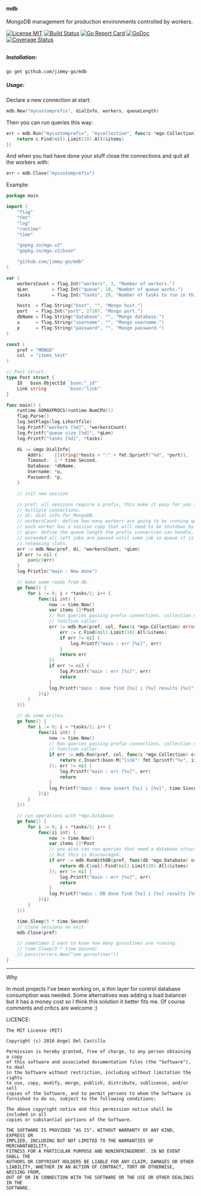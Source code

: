 #### mdb

MongoDB management for production environments controlled by workers.

[![License MIT](https://img.shields.io/npm/l/express.svg)](http://opensource.org/licenses/MIT)
[![Build Status](https://travis-ci.org/jimmy-go/mdb.svg?branch=master)](https://travis-ci.org/jimmy-go/mdb)
[![Go Report Card](https://goreportcard.com/badge/github.com/jimmy-go/mdb)](https://goreportcard.com/report/github.com/jimmy-go/mdb)
[![GoDoc](http://godoc.org/github.com/jimmy-go/mdb?status.png)](http://godoc.org/github.com/jimmy-go/mdb)
[![Coverage Status](https://coveralls.io/repos/github/jimmy-go/mdb/badge.svg?branch=master)](https://coveralls.io/github/jimmy-go/mdb?branch=master)

##

##### Installation:

```
go get github.com/jimmy-go/mdb
```

##### Usage:

Declare a new connection at start:
```go
mdb.New("mycustomprefix", dialInfo, workers, queueLength)
```

Then you can run queries this way:
```go
err = mdb.Run("mycustomprefix", "mycollection", func(c *mgo.Collection) error {
    return c.Find(nil).Limit(20).All(&items)
})
```

And when you had have done your stuff close the connections and quit all the workers with:
```go
err = mdb.Close("mycustomprefix")
```

Example:

```go
package main

import (
	"flag"
	"fmt"
	"log"
	"runtime"
	"time"

	"gopkg.in/mgo.v2"
	"gopkg.in/mgo.v2/bson"

	"github.com/jimmy-go/mdb"
)

var (
	workersCount = flag.Int("workers", 3, "Number of workers.")
	qLen         = flag.Int("queue", 10, "Number of queue works.")
	tasks        = flag.Int("tasks", 20, "Number of tasks to run in this example.")

	hosts  = flag.String("host", "", "Mongo host.")
	port   = flag.Int("port", 27107, "Mongo port.")
	dbName = flag.String("database", "", "Mongo database.")
	u      = flag.String("username", "", "Mongo username.")
	p      = flag.String("password", "", "Mongo password.")
)

const (
	pref = "MONGO"
	col  = "items_test"
)

// Post struct.
type Post struct {
	ID   bson.ObjectId `bson:"_id"`
	Link string        `bson:"link"`
}

func main() {
	runtime.GOMAXPROCS(runtime.NumCPU())
	flag.Parse()
	log.SetFlags(log.Lshortfile)
	log.Printf("workers [%d]", *workersCount)
	log.Printf("queue size [%d]", *qLen)
	log.Printf("tasks [%d]", *tasks)

	di := &mgo.DialInfo{
		Addrs:    []string{*hosts + ":" + fmt.Sprintf("%d", *port)},
		Timeout:  1 * time.Second,
		Database: *dbName,
		Username: *u,
		Password: *p,
	}

	// init new session

	// pref: all sessions require a prefix, this make it easy for you to handle
	// multiple connections.
	// di: dial info for MongoDB.
	// workersCount: define how many workers are going to be running queries,
	// each worker has a session copy that will need to be shutdown by calling mdb.Close(prefix)
	// qLen: define the queue length the prefix connection can handle, when is
	// exceeded all left jobs are paused until some job in queue it is dispatched
	// releasing slots.
	err := mdb.New(pref, di, *workersCount, *qLen)
	if err != nil {
		panic(err)
	}
	log.Println("main : New done")

	// make some reads from db.
	go func() {
		for i := 0; i < *tasks/2; i++ {
			func(ii int) {
				now := time.Now()
				var items []*Post
				// Run queries passing prefix connections, collection name and
				// function caller.
				err := mdb.Run(pref, col, func(c *mgo.Collection) error {
					err := c.Find(nil).Limit(10).All(&items)
					if err != nil {
						log.Printf("main : err [%s]", err)
					}
					return err
				})
				if err != nil {
					log.Printf("main : err [%s]", err)
					return
				}
				log.Printf("main : done find [%s] i [%v] results [%v]", time.Since(now), ii, len(items))
			}(i)
		}
	}()

	// do some writes.
	go func() {
		for i := 0; i < *tasks/2; i++ {
			func(ii int) {
				now := time.Now()
				// Run queries passing prefix connections, collection name and
				// function caller.
				if err := mdb.Run(pref, col, func(c *mgo.Collection) error {
					return c.Insert(bson.M{"link": fmt.Sprintf("%v", ii)})
				}); err != nil {
					log.Printf("main : err [%s]", err)
					return
				}
				log.Printf("main : done insert [%s] i [%v]", time.Since(now), ii)
			}(i)
		}
	}()

	// run operations with *mgo.Database
	go func() {
		for i := 0; i < *tasks/2; i++ {
			func(ii int) {
				now := time.Now()
				var items []*Post
				// you also can run queries that need a database struct.
				// But this is discouraged.
				if err := mdb.RunWithDB(pref, func(db *mgo.Database) error {
					return db.C(col).Find(nil).Limit(20).All(&items)
				}); err != nil {
					log.Printf("main : err [%s]", err)
					return
				}
				log.Printf("main : DB done find [%s] i [%v] results [%v]", time.Since(now), ii, len(items))
			}(i)
		}
	}()

	time.Sleep(5 * time.Second)
	// close sessions on exit
	mdb.Close(pref)

	// sometimes I want to know how many goroutines are running.
	// time.Sleep(3 * time.Second)
	// panic(errors.New("see goroutines"))
}
```

---

Why

In most projects I've been working on, a thin layer for control database consumption was needed.
Some alternatives was adding a load balancer but it has a money cost so I think this solution it better fits me.
Of course comments and critics are welcome :)

LICENCE:

```
The MIT License (MIT)

Copyright (c) 2016 Angel Del Castillo

Permission is hereby granted, free of charge, to any person obtaining a copy
of this software and associated documentation files (the "Software"), to deal
in the Software without restriction, including without limitation the rights
to use, copy, modify, merge, publish, distribute, sublicense, and/or sell
copies of the Software, and to permit persons to whom the Software is
furnished to do so, subject to the following conditions:

The above copyright notice and this permission notice shall be included in all
copies or substantial portions of the Software.

THE SOFTWARE IS PROVIDED "AS IS", WITHOUT WARRANTY OF ANY KIND, EXPRESS OR
IMPLIED, INCLUDING BUT NOT LIMITED TO THE WARRANTIES OF MERCHANTABILITY,
FITNESS FOR A PARTICULAR PURPOSE AND NONINFRINGEMENT. IN NO EVENT SHALL THE
AUTHORS OR COPYRIGHT HOLDERS BE LIABLE FOR ANY CLAIM, DAMAGES OR OTHER
LIABILITY, WHETHER IN AN ACTION OF CONTRACT, TORT OR OTHERWISE, ARISING FROM,
OUT OF OR IN CONNECTION WITH THE SOFTWARE OR THE USE OR OTHER DEALINGS IN THE
SOFTWARE.
```

